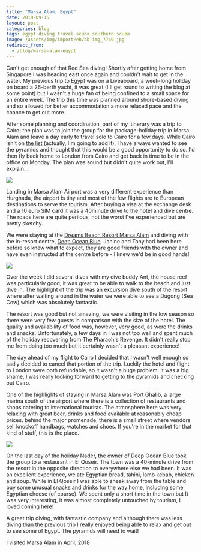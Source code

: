 ```yaml
---
title: "Marsa Alam, Egypt"
date: 2018-09-15
layout: post
categories: blog
tags: egypt diving travel scuba southern scuba
image: /assets/img/import/eb7bb-img_7769.jpg
redirect_from:
  - /blog/marsa-alam-egypt
---
```


Can't get enough of that Red Sea diving! Shortly after getting home from Singapore I was heading east once again and couldn't wait to get in the water. My previous trip to Egypt was on a Liveaboard, a week-long holiday on board a 26-berth yacht, it was great (I'll get round to writing the blog at some point) but I wasn't a huge fan of being confined to a small space for an entire week. The trip this time was planned around shore-based diving and so allowed for better accommodation a more relaxed pace and the chance to get out more.

After some planning and coordination, part of my itinerary was a trip to Cairo; the plan was to join the group for the package-holiday trip in Marsa Alam and leave a day early to travel solo to Cairo for a few days. While Cairo isn't on [the list](https://www.andrews.io/bucket-list/) (actually, I'm going to add it), I have always wanted to see the pyramids and thought that this would be a good opportunity to do so. I'd then fly back home to London from Cairo and get back in time to be in the office on Monday. The plan was sound but didn't quite work out, I'll explain...

![][photo-1]

Landing in Marsa Alam Airport was a very different experience than Hurghada, the airport is tiny and most of the few flights are to European destinations to serve the tourism. After buying a visa at the exchange desk and a 10 euro SIM card it was a 40minute drive to the hotel and dive centre. The roads here are quite perilous, not the worst I've experienced but are pretty sketchy.

We were staying at the [Dreams Beach Resort Marsa Alam](http://www.dreamsresortsegypt.com/) and diving with the in-resort centre, [Deep Ocean Blue](https://deep-ocean-blue.com/en_deepoceanblue_home/). Janine and Tony had been here before so knew what to expect, they are good friends with the owner and have even instructed at the centre before - I knew we'd be in good hands!

![][photo-2]

Over the week I did several dives with my dive buddy Ant, the house reef was particularly good, it was great to be able to walk to the beach and just dive in. The highlight of the trip was an excursion dive south of the resort where after waiting around in the water we were able to see a Dugong (Sea Cow) which was absolutely fantastic.

The resort was good but not amazing, we were visiting in the low season so there were very few guests in comparison with the size of the hotel. The quality and availability of food was, however, very good, as were the drinks and snacks. Unfortunately, a few days in I was not too well and spent much of the holiday recovering from The Pharaoh's Revenge. It didn't really stop me from doing too much but it certainly wasn't a pleasant experience!

The day ahead of my flight to Cairo I decided that I wasn't well enough so sadly decided to cancel that portion of the trip. Luckily the hotel and flight to London were both refundable, so it wasn't a huge problem. It was a big shame, I was really looking forward to getting to the pyramids and checking out Cairo.

One of the highlights of staying in Marsa Alam was Port Ghalib, a large marina south of the airport where there is a collection of restaurants and shops catering to international tourists. The atmosphere here was very relaxing with great beer, drinks and food available at reasonably cheap prices. behind the major promenade, there is a small street where vendors sell knockoff handbags, watches and shoes. If you're in the market for that kind of stuff, this is the place.

![][photo-4]

On the last day of the holiday Nader, the owner of Deep Ocean Blue took the group to a restaurant in El Qoseir. The town was a 40-minute drive from the resort in the opposite direction to everywhere else we had been. It was an excellent experience, we ate Egyptian bread, tahini, lamb kebab, chicken and soup. While in El Qoseir I was able to sneak away from the table and buy some unusual snacks and drinks for the way home, including some Egyptian cheese (of course). We spent only a short time in the town but It was very interesting, it was almost completely untouched by tourism, I loved coming here!

A great trip diving, with fantastic company and although there was less diving than the previous trip I really enjoyed being able to relax and get out to see some of Egypt. The pyramids will need to wait!

I visited Marsa Alam in April, 2018

[photo-1]: /assets/img/import/45e95-img_7806.jpg
[photo-2]: /assets/img/import/3c2f4-marsa_underwater.jpg
[photo-3]: /assets/img/import/eb7bb-img_7769.jpg
[photo-4]: /assets/img/import/6e58b-img_7862.jpg

